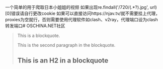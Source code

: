 <p>一个简单的用于爬取日本小姐姐的视频
如果出现re.findall('/720/(.*?).jpg', url)[0]错误请自行更改cookie
如果可以直接访问https://njav.tv/就不需要挂上代理，proxies为空就行，否则需要使用代理软件如clash、v2ray，代理端口设为clash转发端口# OSCHINA.NET社区</p>
 
 
<blockquote>
  <p>This is a blockquote.</p>
  
  <p>This is the second paragraph in the blockquote.</p>
  
  <h2>This is an H2 in a blockquote</h2>
